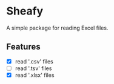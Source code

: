 # Sheafy

A simple package for reading Excel files.

## Features

- [x] read '.csv' files
- [ ] read '.tsv' files
- [x] read '.xlsx' files

